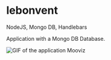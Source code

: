 # lebonvent
NodeJS, Mongo DB, Handlebars

Application with a Mongo DB Database.

![GIF of the application Mooviz](https://vianneyguesdon.github.io/GIF/lebonvent.gif)
